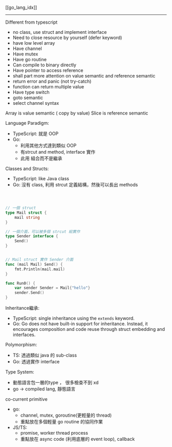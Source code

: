 [[go_lang_idx]]

---


Different from typescript
- no class, use struct and implement interface
- Need to close resource by yourself (defer keyword)
- have low level array
- Have channel
- Have mutex 
- Have go routine
- Can compile to binary directly
- Have pointer to access reference
- shall part more attention on value semantic and reference semantic
- return error and panic (not try-catch)
- function can return multiple value 
- Have type switch
- goto semantic
- select channel syntax



Array is value semantic ( copy by value)
Slice is reference semantic





Language Paradigm:
- TypeScript: 就是 OOP
- Go:
	- 利用其他方式達到類似 OOP
	- 有strcut and method, interface 實作
	- 此用 組合而不是繼承


Classes and Structs:
    
- TypeScript: like Java class
- Go: 沒有 class, 利用 strcut 定義結構，然後可以長出 methods 

		
```go



// 一個 struct
type Mail struct {
	mail string
}

// 一個介面，可以被多個 strcut 給實作
type Sender interface {
	Send()
}


// Mail struct 實作 Sender 介面
func (mail Mail) Send() {
	fmt.Println(mail.mail)
}

func Run0() {
	var sender Sender = Mail{"hello"}
	sender.Send()
}


```



Inheritance繼承:
    
- TypeScript:  single inheritance using the `extends` keyword.
- Go: Go does not have built-in support for inheritance. Instead, it encourages composition and code reuse through struct embedding and interfaces.


Polymorphism:

- TS: 透過類似 java 的 sub-class
- Go: 透過實作 interface




Type System:
    
- 動態語言包一層的type ， 很多檢查不到 xd
- go → compiled lang, 靜態語言



co-current primitive
    
- go:
	- channel, mutex, goroutine(更輕量的 thread)
	- 重點放在多個輕量 go routine 的協同作業
- JS/TS:
	- promise, worker thread process
	- 重點放在 async code (利用底層的 event loop), callback